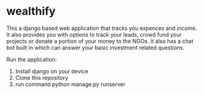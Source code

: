 # wealthify
This a django based web application that tracks you expences and income.
It also provides you with options to track your leads, crowd fund your projects or donate a portion of your money to the NGOs.
It also has a chat bot built in which can answer your basic investment related questions.

Run the application:
1) Install django on your device
2) Clone this repository
3) run command python manage.py runserver
